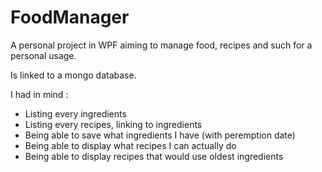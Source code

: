 # FoodManager

A personal project in WPF aiming to manage food, recipes and such for a personal usage.

Is linked to a mongo database.


I had in mind :
- Listing every ingredients
- Listing every recipes, linking to ingredients
- Being able to save what ingredients I have (with peremption date)
- Being able to display what recipes I can actually do
- Being able to display recipes that would use oldest ingredients
